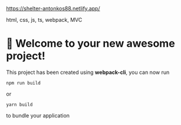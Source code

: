 https://shelter-antonkos88.netlify.app/

html, css, js, ts, webpack, MVC

# 🚀 Welcome to your new awesome project!

This project has been created using **webpack-cli**, you can now run

```
npm run build
```

or

```
yarn build
```

to bundle your application
